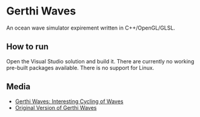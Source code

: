 # Gerthi Waves

An ocean wave simulator expirement written in C++/OpenGL/GLSL.

## How to run

Open the Visual Studio solution and build it.
There are currently no working pre-built packages available.
There is no support for Linux.

## Media
* [Gerthi Waves: Interesting Cycling of Waves](https://media.oregonstate.edu/media/t/0_xkcr3jel)
* [Original Version of Gerthi Waves](https://media.oregonstate.edu/media/t/0_8hcfjmgg)
